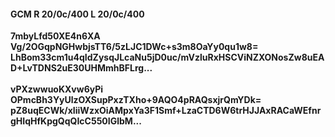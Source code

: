 #### GCM R 20/0c/400 L 20/0c/400
**7mbyLfd50XE4n6XA**<br/>**Vg/2OGqpNGHwbjsTT6/5zLJC1DWc+s3m8OaYy0qu1w8=**<br/>**LhBom33cm1u4qIdZysqJLcaNu5jD0uc/mVzluRxHSCViNZXONosZw8uEAD+LvTDNS2uE30UHMmhBFLrg...**<br/><br/>
**vPXzwwuoKXvw6yPi**<br/>**OPmcBh3YyUlzOXSupPxzTXho+9AQO4pRAQsxjrQmYDk=**<br/>**pZ8uqECWk/xIiiWzxOiAMpxYa3F1Smf+LzaCTD6W6trHJJAxRACaWEfnrgHIqHfKpgQqQIcC550IGlbM...**